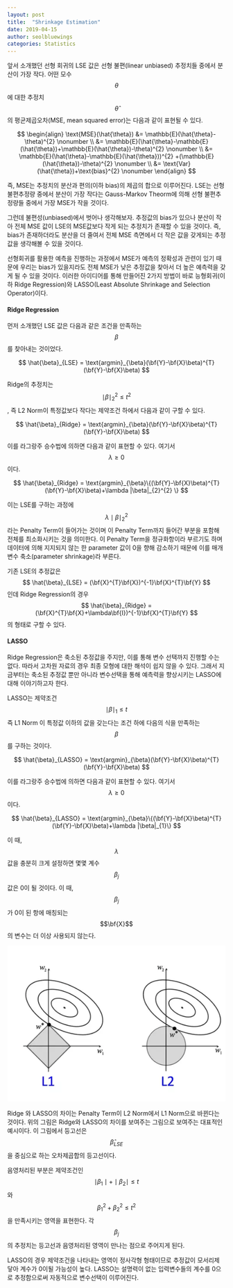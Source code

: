 ```yaml
---
layout: post
title:  "Shrinkage Estimation"
date: 2019-04-15
author: seolbluewings
categories: Statistics
---
```


앞서 소개했던 선형 회귀의 LSE 값은 선형 불편(linear unbiased) 추정치들 중에서 분산이 가장 작다. 어떤 모수 $$\theta$$에 대한 추정치 $$\hat{\theta}$$의 평균제곱오차(MSE, mean squared error)는 다음과 같이 표현될 수 있다.

$$
\begin{align}
\text{MSE}(\hat{\theta}) &= \mathbb{E}(\hat{\theta}-\theta)^{2} \nonumber \\
&= \mathbb{E}(\hat{\theta}-\mathbb{E}(\hat{\theta})+\mathbb{E}(\hat{\theta})-\theta)^{2} \nonumber \\
&= \mathbb{E}(\hat{\theta}-\mathbb{E}(\hat{\theta}))^{2} +(\mathbb{E}(\hat{\theta})-\theta)^{2} \nonumber \\
&= \text{Var}(\hat{\theta})+\text{bias}^{2} \nonumber
\end{align}
$$

즉, MSE는 추정치의 분산과 편의(이하 bias)의 제곱의 합으로 이루어진다. LSE는 선형 불편추정량 중에서 분산이 가장 작다는 Gauss-Markov Theorm에 의해 선형 불편추정량들 중에서 가장 MSE가 작을 것이다.

그런데 불편성(unbiased)에서 벗어나 생각해보자. 추정값의 bias가 있으나 분산이 작아 전체 MSE 값이 LSE의 MSE값보다 작게 되는 추정치가 존재할 수 있을 것이다. 즉, bias가 존재하더라도 분산을 더 줄여서 전체 MSE 측면에서 더 작은 값을 갖게되는 추정값을 생각해볼 수 있을 것이다.

선형회귀를 활용한 예측을 진행하는 과정에서 MSE가 예측의 정확성과 관련이 있기 때문에 우리는 bias가 있을지라도 전체 MSE가 낮은 추정값을 찾아서 더 높은 예측력을 갖게 될 수 있을 것이다. 이러한 아이디어를 통해 만들어진 2가지 방법이 바로 능형회귀(이하 Ridge Regression)와 LASSO(Least Absolute Shrinkage and Selection Operator)이다.

#### Ridge Regression

먼저 소개했던 LSE 값은 다음과 같은 조건을 만족하는 $$\beta$$를 찾아내는 것이었다.

$$
\hat{\beta}_{LSE} = \text{argmin}_{\beta}(\bf{Y}-\bf{X}\beta)^{T}(\bf{Y}-\bf{X}\beta)
$$

Ridge의 추정치는 $$ \mid\beta\mid_{2}^{2} \leq t^{2} $$, 즉 L2 Norm이 특정값보다 작다는 제약조건 하에서 다음과 같이 구할 수 있다.

$$
\hat{\beta}_{Ridge} = \text{argmin}_{\beta}(\bf{Y}-\bf{X}\beta)^{T}(\bf{Y}-\bf{X}\beta)
$$

이를 라그랑주 승수법에 의하면 다음과 같이 표현할 수 있다. 여기서 $$\lambda \geq 0$$ 이다.

$$
\hat{\beta}_{Ridge} = \text{argmin}_{\beta}\{(\bf{Y}-\bf{X}\beta)^{T}(\bf{Y}-\bf{X}\beta)+\lambda |\beta|_{2}^{2} \}
$$

이는 LSE를 구하는 과정에 $$ \lambda \mid\beta\mid_{2}^{2} $$ 라는 Penalty Term이 들어가는 것이며 이 Penalty Term까지 들어간 부분을 포함해 전체를 최소화시키는 것을 의미한다. 이 Penalty Term을 정규화항이라 부르기도 하며  데이터에 의해 지지되지 않는 한 parameter 값이 0을 향해 감소하기 때문에 이를 매개변수 축소(parameter shrinkage)라 부른다.

기존 LSE의 추정값은 $$ \hat{\beta}_{LSE} = (\bf{X}^{T}\bf{X})^{-1}\bf{X}^{T}\bf{Y} $$ 인데 Ridge Regression의 경우 $$ \hat{\beta}_{Ridge} =  (\bf{X}^{T}\bf{X}+\lambda\bf{I})^{-1}\bf{X}^{T}\bf{Y} $$ 의 형태로 구할 수 있다.

#### LASSO

Ridge Regression은 축소된 추정값을 주지만, 이를 통해 변수 선택까지 진행할 수는 없다. 따라서 고차원 자료의 경우 최종 모형에 대한 해석이 쉽지 않을 수 있다. 그래서 지금부터는 축소된 추정값 뿐만 아니라 변수선택을 통해 예측력을 향상시키는 LASSO에 대해 이야기하고자 한다.

LASSO는 제약조건 $$ \mid\beta\mid_{1} \leq t $$ 즉 L1 Norm 이 특정값 이하의 값을 갖는다는 조건 하에 다음의 식을 만족하는 $$\beta$$를 구하는 것이다.

$$
\hat{\beta}_{LASSO} = \text{argmin}_{\beta}(\bf{Y}-\bf{X}\beta)^{T}(\bf{Y}-\bf{X}\beta)
$$

이를 라그랑주 승수법에 의하면 다음과 같이 표현할 수 있다. 여기서 $$\lambda \geq 0$$ 이다.

$$
\hat{\beta}_{LASSO} = \text{argmin}_{\beta}\{(\bf{Y}-\bf{X}\beta)^{T}(\bf{Y}-\bf{X}\beta)+\lambda |\beta|_{1}\}
$$

이 때, $$\lambda$$값을 충분히 크게 설정하면 몇몇 계수 $$\beta_{j}$$ 값은 0이 될 것이다. 이 때, $$\beta_{j}$$가 0이 된 항에 매칭되는 $$\bf{X}$$의 변수는 더 이상 사용되지 않는다.

![Shrinkage](https://github.com/seolbluewings/seolbluewings.github.io/blob/master/assets/LASSO.png?raw=true)

Ridge 와 LASSO의 차이는 Penalty Term이 L2 Norm에서 L1 Norm으로 바뀐다는 것이다. 위의 그림은 Ridge와 LASSO의 차이를 보여주는 그림으로 보여주는 대표적인 예시이다. 이 그림에서 등고선은 $$\hat{\beta}_{LSE}$$ 을 중심으로 하는 오차제곱합의 등고선이다.

음영처리된 부분은 제약조건인 $$ \mid\beta_{1}\mid + \mid\beta_{2}\mid \leq t $$ 와 $$ \beta_{1}^{2} + \beta_{2}^{2} \leq t^{2} $$ 을 만족시키는 영역을 표현한다. 각 $$\beta_{j}$$의 추정치는 등고선과 음영처리된 영역이 만나는 점으로 주어지게 된다.

LASSO의 경우 제약조건을 나타내는 영역이 정사각형 형태이므로 추정값이 모서리제 닿아 계수가 0이될 가능성이 높다. LASSO는 설명력이 없는 입력변수들의 계수를 0으로 추정함으로써 자동적으로 변수선택이 이루어진다.

